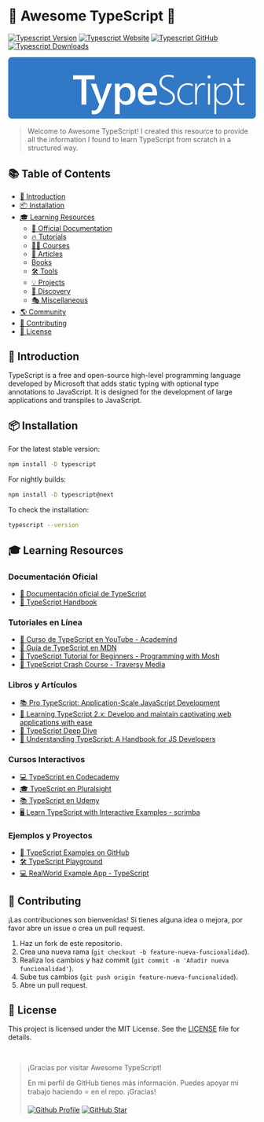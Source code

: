 # :star2: Awesome TypeScript :rocket:

[![Typescript Version](https://img.shields.io/npm/v/typescript?color=green&labelColor=black&label=Version)](https://www.npmjs.com/package/typescript)
[![Typescript Website](https://img.shields.io/website?url=https%3A%2F%2Fwww.typescriptlang.org%2F&up_message=Official&label=Website&labelColor=black&up_color=red)](https://www.typescriptlang.org/)
[![Typescript GitHub](https://img.shields.io/website?url=https%3A%2F%2Fgithub.com%2Fmicrosoft%2Ftypescript%2F&up_message=Typescript&up_color=blue&labelColor=black&label=GitHub)](https://github.com/microsoft/typescript/)
[![Typescript Downloads](https://img.shields.io/npm/dw/typescript.svg?color=FFD300&labelColor=black&label=Downloads)](https://www.npmjs.com/package/typescript)

![Typescript Banner](/media/ts-banner.png)

> Welcome to Awesome TypeScript! I created this resource to provide all the information I found to learn TypeScript from scratch in a structured way.

## :books: Table of Contents

- [:rocket: Introduction](#introduction)
- [:package: Installation](#installation)
- [:mortar_board: Learning Resources](#learning-resources)
  - [:dart: Official Documentation](#official-documentation)
  - [:fire: Tutorials](#tutorials)
  - [:man_teacher: Courses](#courses)
  - [:memo: Articles](#articles)
  - [Books](#books)
  - [:hammer_and_wrench: Tools](#tools)
  - [:bulb: Projects](#projects)
  - [:mag_right: Discovery](#discovery)
  - [:performing_arts: Miscellaneous](#miscellaneous)
- [:earth_americas: Community](#community)
- [:handshake: Contributing](#contributing)
- [:scroll: License](#license)

<a id="Introduction"></a>
## :rocket: Introduction

TypeScript is a free and open-source high-level programming language developed by Microsoft that adds static typing with optional type annotations to JavaScript. It is designed for the development of large applications and transpiles to JavaScript.

<a id="Installation"></a>
## :package: Installation

For the latest stable version:

```bash
npm install -D typescript
```

For nightly builds:

```bash
npm install -D typescript@next
```

To check the installation:

```bash
typescript --version
```

<a id="Learning-Resources"></a>
## :mortar_board: Learning Resources

### Documentación Oficial

- [📄 Documentación oficial de TypeScript](https://www.typescriptlang.org/docs/)
- [📘 TypeScript Handbook](https://www.typescriptlang.org/docs/handbook/intro.html)

### Tutoriales en Línea

- [🎥 Curso de TypeScript en YouTube - Academind](https://www.youtube.com/playlist?list=PLqq-6Pq4lTTa4ad5JISViSb2FVG8Vwa4o)
- [📖 Guía de TypeScript en MDN](https://developer.mozilla.org/en-US/docs/Web/JavaScript/Guide/TypeScript)
- [🎥 TypeScript Tutorial for Beginners - Programming with Mosh](https://www.youtube.com/watch?v=BCg4U1FzODs)
- [🎥 TypeScript Crash Course - Traversy Media](https://www.youtube.com/watch?v=rAy_3SIqT-E)

### Libros y Artículos

- [📚 Pro TypeScript: Application-Scale JavaScript Development](https://www.apress.com/gp/book/9781484249780)
- [📖 Learning TypeScript 2.x: Develop and maintain captivating web applications with ease](https://www.packtpub.com/product/learning-typescript-2-x/9781788391477)
- [📘 TypeScript Deep Dive](https://basarat.gitbook.io/typescript/)
- [📝 Understanding TypeScript: A Handbook for JS Developers](https://www.amazon.com/Understanding-TypeScript-Guide-Developers-ebook/dp/B07ZY6M3ZT)

### Cursos Interactivos

- [💻 TypeScript en Codecademy](https://www.codecademy.com/learn/learn-typescript)
- [🎓 TypeScript en Pluralsight](https://www.pluralsight.com/courses/typescript)
- [📚 TypeScript en Udemy](https://www.udemy.com/course/understanding-typescript/)
- [🖥️ Learn TypeScript with Interactive Examples - scrimba](https://scrimba.com/learn/typescript)

### Ejemplos y Proyectos

- [🚀 TypeScript Examples on GitHub](https://github.com/microsoft/TypeScriptSamples)
- [🛠 TypeScript Playground](https://www.typescriptlang.org/play)
- [💻 RealWorld Example App - TypeScript](https://github.com/gothinkster/react-redux-realworld-example-app)

<a id="Contributing"></a>
## :handshake: Contributing

¡Las contribuciones son bienvenidas! Si tienes alguna idea o mejora, por favor abre un issue o crea un pull request.

1. Haz un fork de este repositorio.
2. Crea una nueva rama (`git checkout -b feature-nueva-funcionalidad`).
3. Realiza los cambios y haz commit (`git commit -m 'Añadir nueva funcionalidad'`).
4. Sube tus cambios (`git push origin feature-nueva-funcionalidad`).
5. Abre un pull request.

<a id="License"></a>
## :scroll: License

This project is licensed under the MIT License. See the [LICENSE](./LICENSE.txt) file for details.

<br />

> ¡Gracias por visitar Awesome TypeScript!
>
> En mi perfil de GitHub tienes más información. Puedes apoyar mi trabajo haciendo :star: en el repo. ¡Gracias!
>
> [![Github Profile](https://img.shields.io/badge/GitHub-My_Profile-14a1f0?style=for-the-badge&logo=github&logoColor=white&labelColor=101010)](https://github.com/juliogarciamelgarejo)
[![GitHub Star](https://img.shields.io/badge/GitHub-Star-yellow?style=for-the-badge&logo=github&logoColor=white&labelColor=101010)](https://stars.github.com/nominate/)
